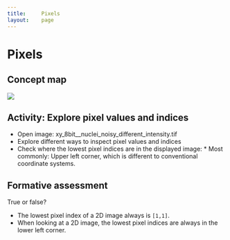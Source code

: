```yaml
---
title:     Pixels 
layout:    page
---
```


# Pixels

## Concept map

<img src='https://g.gravizo.com/svg?
 digraph G {
    shift [fontcolor=white,color=white];
    image -> pixel [label="  has many"];
    pixel -> value;
    pixel -> indices;
    pixel -> voxel [label="  3D"];
  }
'/>

## Activity: Explore pixel values and indices

* Open image: xy_8bit__nuclei_noisy_different_intensity.tif
* Explore different ways to inspect pixel values and indices
* Check where the lowest pixel indices are in the displayed image:
        * Most commonly: Upper left corner, which is different to conventional coordinate systems.

## Formative assessment

True or false?

* The lowest pixel index of a 2D image always is `[1,1]`.
* When looking at a 2D image, the lowest pixel indices are always in the lower left corner.
